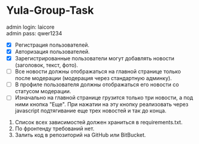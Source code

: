 # Yula-Group-Task
admin login: laicore\
admin pass: qwer1234

- [x] Регистрация пользователей.
 - [x] Авторизация пользователей.
 - [x] Зарегистрированные пользователи могут добавлять новости (заголовок, текст, фото).
 - [ ] Все новости должны отображаться на главной странице только после модерации (модерация через стандартную админку).
- [ ] В профиле пользователя должны отображаться его новости со статусом модерации.
- [ ] Изначально на главной странице грузится только три новости, а под ними кнопка "Еще". При нажатии на эту кнопку реализовать через javascript подтягивание еще трех новостей и так до конца.

1. Список всех зависимостей должен храниться в requirements.txt.
2. По фронтенду требований нет.
3. Залить код в репозиторий на GitHub или BitBucket.
